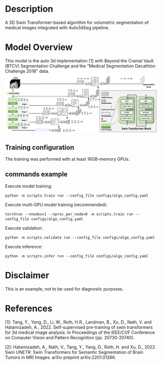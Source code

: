 # Description

A 3D Swin Transformer-based algorithm for volumetric segmentation of medical images integrated with Auto3dSeg pipeline.

# Model Overview

This model is the auto 3d implementation [1] with Beyond the Cranial Vault (BTCV) Segmentation Challenge and the "Medical Segmentation Decathlon Challenge 2018" data.
![image](./img/swin_unetr.png)


## Training configuration

The training was performed with at least 16GB-memory GPUs.

## commands example


Execute model training:

```
python -m scripts.train run --config_file configs/algo_config.yaml
```

Execute multi-GPU model training (recommended):

```
torchrun --nnodes=1 --nproc_per_node=8 -m scripts.train run --config_file configs/algo_config.yaml
```

Execute validation:

```
python -m scripts.validate run --config_file configs/algo_config.yaml
```

Execute inference:

```
python -m scripts.infer run --config_file configs/algo_config.yaml
```

# Disclaimer

This is an example, not to be used for diagnostic purposes.

# References

[1]: Tang, Y., Yang, D., Li, W., Roth, H.R., Landman, B., Xu, D., Nath, V. and Hatamizadeh, A., 2022. Self-supervised pre-training of swin transformers for 3d medical image analysis. In Proceedings of the IEEE/CVF Conference on Computer Vision and Pattern Recognition (pp. 20730-20740).

[2]: Hatamizadeh, A., Nath, V., Tang, Y., Yang, D., Roth, H. and Xu, D., 2022. Swin UNETR: Swin Transformers for Semantic Segmentation of Brain Tumors in MRI Images. arXiv preprint arXiv:2201.01266.

